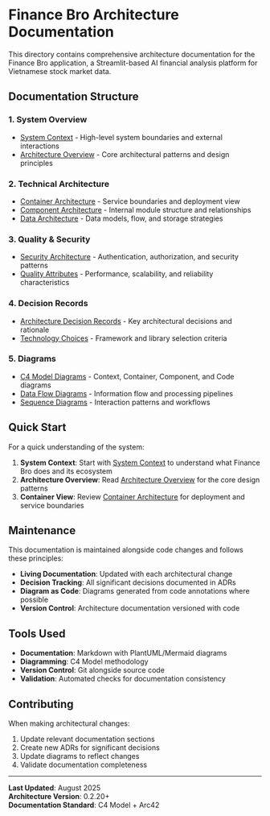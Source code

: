 # Finance Bro Architecture Documentation

This directory contains comprehensive architecture documentation for the Finance Bro application, a Streamlit-based AI financial analysis platform for Vietnamese stock market data.

## Documentation Structure

### 1. System Overview
- [System Context](01-system-context.md) - High-level system boundaries and external interactions
- [Architecture Overview](02-architecture-overview.md) - Core architectural patterns and design principles

### 2. Technical Architecture
- [Container Architecture](03-container-architecture.md) - Service boundaries and deployment view
- [Component Architecture](04-component-architecture.md) - Internal module structure and relationships
- [Data Architecture](05-data-architecture.md) - Data models, flow, and storage strategies

### 3. Quality & Security
- [Security Architecture](06-security-architecture.md) - Authentication, authorization, and security patterns
- [Quality Attributes](07-quality-attributes.md) - Performance, scalability, and reliability characteristics

### 4. Decision Records
- [Architecture Decision Records](08-architecture-decisions.md) - Key architectural decisions and rationale
- [Technology Choices](09-technology-choices.md) - Framework and library selection criteria

### 5. Diagrams
- [C4 Model Diagrams](diagrams/) - Context, Container, Component, and Code diagrams
- [Data Flow Diagrams](diagrams/data-flow/) - Information flow and processing pipelines
- [Sequence Diagrams](diagrams/sequence/) - Interaction patterns and workflows

## Quick Start

For a quick understanding of the system:

1. **System Context**: Start with [System Context](01-system-context.md) to understand what Finance Bro does and its ecosystem
2. **Architecture Overview**: Read [Architecture Overview](02-architecture-overview.md) for the core design patterns
3. **Container View**: Review [Container Architecture](03-container-architecture.md) for deployment and service boundaries

## Maintenance

This documentation is maintained alongside code changes and follows these principles:

- **Living Documentation**: Updated with each architectural change
- **Decision Tracking**: All significant decisions documented in ADRs
- **Diagram as Code**: Diagrams generated from code annotations where possible
- **Version Control**: Architecture documentation versioned with code

## Tools Used

- **Documentation**: Markdown with PlantUML/Mermaid diagrams
- **Diagramming**: C4 Model methodology
- **Version Control**: Git alongside source code
- **Validation**: Automated checks for documentation consistency

## Contributing

When making architectural changes:

1. Update relevant documentation sections
2. Create new ADRs for significant decisions
3. Update diagrams to reflect changes
4. Validate documentation completeness

---

**Last Updated**: August 2025  
**Architecture Version**: 0.2.20+  
**Documentation Standard**: C4 Model + Arc42